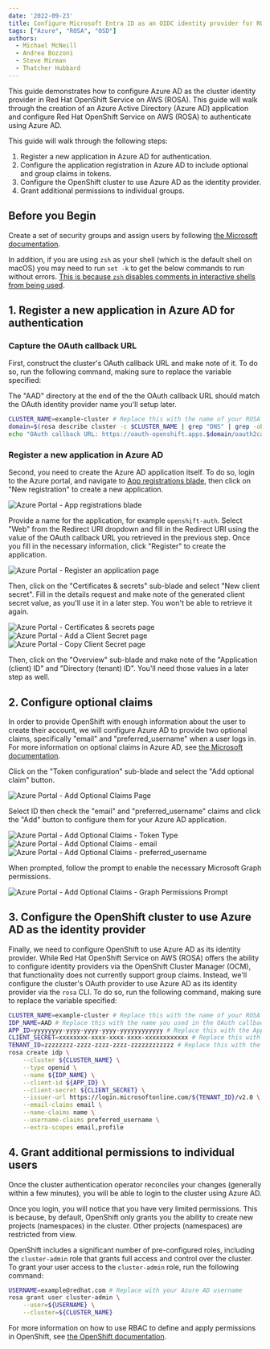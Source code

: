 ```yaml
---
date: '2022-09-23'
title: Configure Microsoft Entra ID as an OIDC identity provider for ROSA/OSD
tags: ["Azure", "ROSA", "OSD"]
authors:
  - Michael McNeill
  - Andrea Bozzoni
  - Steve Mirman
  - Thatcher Hubbard
---
```


This guide demonstrates how to configure Azure AD as the cluster identity provider in Red Hat OpenShift Service on AWS (ROSA). This guide will walk through the creation of an Azure Active Directory (Azure AD) application and configure Red Hat OpenShift Service on AWS (ROSA) to authenticate using Azure AD.

This guide will walk through the following steps:

1. Register a new application in Azure AD for authentication.
2. Configure the application registration in Azure AD to include optional and group claims in tokens.
3. Configure the OpenShift cluster to use Azure AD as the identity provider.
4. Grant additional permissions to individual groups.

## Before you Begin

Create a set of security groups and assign users by following [the Microsoft documentation](https://docs.microsoft.com/en-us/azure/active-directory/fundamentals/active-directory-groups-create-azure-portal).

In addition, if you are using `zsh` as your shell (which is the default shell on macOS) you may need to run `set -k` to get the below commands to run without errors. [This is because `zsh` disables comments in interactive shells from being used](https://zsh.sourceforge.io/Doc/Release/Options.html).

## 1. Register a new application in Azure AD for authentication

### Capture the OAuth callback URL
First, construct the cluster's OAuth callback URL and make note of it. To do so, run the following command, making sure to replace the variable specified:

The "AAD" directory at the end of the the OAuth callback URL should match the OAuth identity provider name you'll setup later.

```bash
CLUSTER_NAME=example-cluster # Replace this with the name of your ROSA cluster
domain=$(rosa describe cluster -c $CLUSTER_NAME | grep "DNS" | grep -oE '\S+.openshiftapps.com')
echo "OAuth callback URL: https://oauth-openshift.apps.$domain/oauth2callback/AAD"
```

### Register a new application in Azure AD

Second, you need to create the Azure AD application itself. To do so, login to the Azure portal, and navigate to [App registrations blade](https://portal.azure.com/#blade/Microsoft_AAD_RegisteredApps/ApplicationsListBlade), then click on "New registration" to create a new application.

![Azure Portal - App registrations blade](./images/azure-portal_app-registrations-blade.png)

Provide a name for the application, for example `openshift-auth`. Select "Web" from the Redirect URI dropdown and fill in the Redirect URI using the value of the OAuth callback URL you retrieved in the previous step. Once you fill in the necessary information, click "Register" to create the application.

![Azure Portal - Register an application page](./images/azure-portal_register-an-application-page.png)

Then, click on the "Certificates & secrets" sub-blade and select "New client secret". Fill in the details request and make note of the generated client secret value, as you'll use it in a later step. You won't be able to retrieve it again.

![Azure Portal - Certificates & secrets page](./images/azure-portal_certificates-secrets-page.png)
![Azure Portal - Add a Client Secret page](./images/azure-portal_add-a-client-secret-page.png)
![Azure Portal - Copy Client Secret page](./images/azure-portal_copy-client-secret-page.png)

Then, click on the "Overview" sub-blade and make note of the "Application (client) ID" and "Directory (tenant) ID". You'll need those values in a later step as well.

## 2. Configure optional claims

In order to provide OpenShift with enough information about the user to create their account, we will configure Azure AD to provide two optional claims, specifically "email" and "preferred_username" when a user logs in. For more information on optional claims in Azure AD, see [the Microsoft documentation](https://docs.microsoft.com/en-us/azure/active-directory/develop/active-directory-optional-claims).

Click on the "Token configuration" sub-blade and select the "Add optional claim" button.

![Azure Portal - Add Optional Claims Page](./images/azure-portal_optional-claims-page.png)

Select ID then check the "email" and "preferred_username" claims and click the "Add" button to configure them for your Azure AD application.

![Azure Portal - Add Optional Claims - Token Type](./images/azure-portal_add-optional-claims-page.png)
![Azure Portal - Add Optional Claims - email](./images/azure-portal_add-optional-email-claims-page.png)
![Azure Portal - Add Optional Claims - preferred_username](./images/azure-portal_add-optional-preferred_username-claims-page.png)

When prompted, follow the prompt to enable the necessary Microsoft Graph permissions.

![Azure Portal - Add Optional Claims - Graph Permissions Prompt](./images/azure-portal_add-optional-claims-graph-permissions-prompt.png)

## 3. Configure the OpenShift cluster to use Azure AD as the identity provider

Finally, we need to configure OpenShift to use Azure AD as its identity provider. While Red Hat OpenShift Service on AWS (ROSA) offers the ability to configure identity providers via the OpenShift Cluster Manager (OCM), that functionality does not currently support group claims. Instead, we'll configure the cluster's OAuth provider to use Azure AD as its identity provider via the `rosa` CLI. To do so, run the following command, making sure to replace the variable specified:

```bash
CLUSTER_NAME=example-cluster # Replace this with the name of your ROSA cluster
IDP_NAME=AAD # Replace this with the name you used in the OAuth callback URL
APP_ID=yyyyyyyy-yyyy-yyyy-yyyy-yyyyyyyyyyyy # Replace this with the Application (client) ID
CLIENT_SECRET=xxxxxxxx-xxxx-xxxx-xxxx-xxxxxxxxxxxx # Replace this with the Client Secret
TENANT_ID=zzzzzzzz-zzzz-zzzz-zzzz-zzzzzzzzzzzz # Replace this with the Directory (tenant) ID
rosa create idp \
    --cluster ${CLUSTER_NAME} \
    --type openid \
    --name ${IDP_NAME} \
    --client-id ${APP_ID} \
    --client-secret ${CLIENT_SECRET} \
    --issuer-url https://login.microsoftonline.com/${TENANT_ID}/v2.0 \
    --email-claims email \
    --name-claims name \
    --username-claims preferred_username \
    --extra-scopes email,profile
```

## 4. Grant additional permissions to individual users

Once the cluster authentication operator reconciles your changes (generally within a few minutes), you will be able to login to the cluster using Azure AD.

Once you login, you will notice that you have very limited permissions. This is because, by default, OpenShift only grants you the ability to create new projects (namespaces) in the cluster. Other projects (namespaces) are restricted from view.

OpenShift includes a significant number of pre-configured roles, including the `cluster-admin` role that grants full access and control over the cluster. To grant your user access to the `cluster-admin` role, run the following command:

```bash
USERNAME=example@redhat.com # Replace with your Azure AD username
rosa grant user cluster-admin \
    --user=${USERNAME} \
    --cluster=${CLUSTER_NAME}
```

For more information on how to use RBAC to define and apply permissions in OpenShift, see [the OpenShift documentation](https://docs.openshift.com/container-platform/latest/authentication/using-rbac.html).
